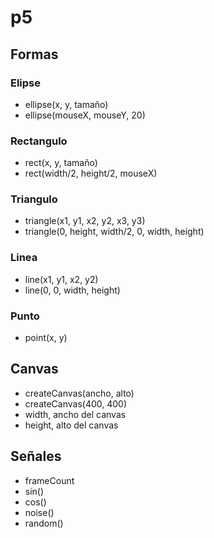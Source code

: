 # p5

## Formas
### Elipse
- ellipse(x, y, tamaño)
- ellipse(mouseX, mouseY, 20)
### Rectangulo
- rect(x, y, tamaño)
- rect(width/2, height/2, mouseX)
### Triangulo
- triangle(x1, y1, x2, y2, x3, y3)
- triangle(0, height, width/2, 0, width, height)
### Linea
- line(x1, y1, x2, y2)
- line(0, 0, width, height)
### Punto
- point(x, y)

## Canvas

- createCanvas(ancho, alto)
- createCanvas(400, 400)
- width, ancho del canvas
- height, alto del canvas

## Señales

- frameCount
- sin()
- cos()
- noise()
- random()

